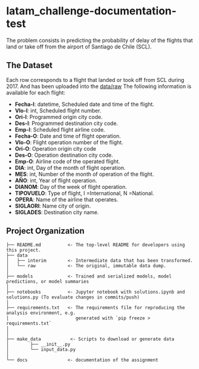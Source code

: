 latam_challenge-documentation-test
==============================

The problem consists in predicting the probability of delay of the flights that land or take off from the airport of Santiago de Chile (SCL).

## The Dataset

 Each row corresponds to a flight that landed or took off from SCL during 2017. And has been uploaded  into the [data/raw](https://github.com/nelson-io/citi-documentation-test/tree/main/data/raw) The following information is available for each flight:

* **Fecha-I**: datetime, Scheduled date and time of the flight.
* **Vlo-I**: int, Scheduled flight number.
* **Ori-I**: Programmed origin city code.
* **Des-I**: Programmed destination city code.
* **Emp-I**: Scheduled flight airline code.
* **Fecha-O**: Date and time of flight operation.
* **Vlo-O**: Flight operation number of the flight.
* **Ori-O**: Operation origin city code
* **Des-O**: Operation destination city code.
* **Emp-O**: Airline code of the operated flight.
* **DIA**: int, Day of the month of flight operation.
* **MES**: int, Number of the month of operation of the flight.
* **AÑO**: int, Year of flight operation.
* **DIANOM**: Day of the week of flight operation.
* **TIPOVUELO**: Type of flight, I =International, N =National.
* **OPERA**: Name of the airline that operates.
* **SIGLAORI**: Name city of origin.
* **SIGLADES**: Destination city name.


Project Organization
------------


    
    ├── README.md          <- The top-level README for developers using this project.
    ├── data
    │   ├── interim        <- Intermediate data that has been transformed.
    │   └── raw            <- The original, immutable data dump.
    │
    ├── models             <- Trained and serialized models, model predictions, or model summaries
    │
    ├── notebooks          <- Jupyter notebook with solutions.ipynb and solutions.py (To evaluate changes in commits/push)
    │
    ├── requirements.txt   <- The requirements file for reproducing the analysis environment, e.g.
    │                         generated with `pip freeze > requirements.txt`
    │
    │
    ├── make_data           <- Scripts to download or generate data
    │        ├── __init__.py
    │        └── input_data.py
    │
    └── docs               <- documentation of the assignment
